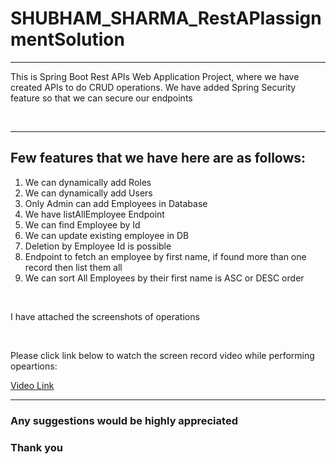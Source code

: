 # SHUBHAM_SHARMA_RestAPIassignmentSolution
<hr>
<p>This is Spring Boot Rest APIs Web Application Project, where we have created APIs to do CRUD operations. We have added Spring Security feature so that we can secure our endpoints</p>
<br>
<hr>
<h2> Few features that we have here are as follows: </h2>
<ol>
    <li>We can dynamically add Roles</li>
    <li>We can dynamically add Users</li>
    <li>Only Admin can add Employees in Database</li>
    <li>We have listAllEmployee Endpoint</li>
    <li>We can find Employee by Id</li>
    <li>We can update existing employee in DB</li>
    <li>Deletion by Employee Id is possible</li>
    <li>Endpoint to fetch an employee by first name, if found more than one record then list them all</li>
    <li>We can sort All Employees by their first name is ASC or DESC order</li>
</ol>
<br>
<p>I have attached the screenshots of operations</p>
<br>
<p>Please click link below to watch the screen record video while performing opeartions: </p>
<a href="https://drive.google.com/file/d/1p0XR7JprvbOH-y-9hcdI-29WYsJ6GHAR/view?usp=sharing">Video Link</a>
<hr>
<h3> Any suggestions would be highly appreciated </h3>
<h3> Thank you </h3>
